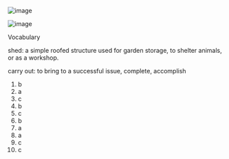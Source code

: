 ![image](https://github.com/jeuneseven/ReadingNotes/assets/8426758/cb306dc1-681a-4988-8bea-f7df14b4c20c)

![image](https://github.com/jeuneseven/ReadingNotes/assets/8426758/8a775af1-b3fe-4ea0-9017-1071ab14f9c4)

Vocabulary

shed: a simple roofed structure used for garden storage, to shelter animals, or as a workshop.

carry out: to bring to a successful issue, complete, accomplish

1. b
2. a
3. c
4. b
5. c
6. b
7. a
8. a
9. c
10. c

